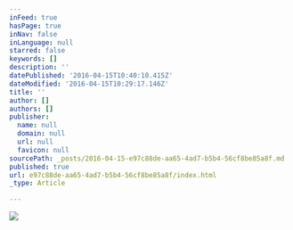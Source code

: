 ```yaml
---
inFeed: true
hasPage: true
inNav: false
inLanguage: null
starred: false
keywords: []
description: ''
datePublished: '2016-04-15T10:40:10.415Z'
dateModified: '2016-04-15T10:29:17.146Z'
title: ''
author: []
authors: []
publisher:
  name: null
  domain: null
  url: null
  favicon: null
sourcePath: _posts/2016-04-15-e97c88de-aa65-4ad7-b5b4-56cf8be85a8f.md
published: true
url: e97c88de-aa65-4ad7-b5b4-56cf8be85a8f/index.html
_type: Article

---
```

![](https://the-grid-user-content.s3-us-west-2.amazonaws.com/7cd4f084-d674-40d0-bfeb-1ce4120bf367.jpg)
